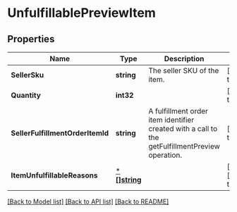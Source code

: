 # UnfulfillablePreviewItem

## Properties
Name | Type | Description | Notes
------------ | ------------- | ------------- | -------------
**SellerSku** | **string** | The seller SKU of the item. | [default to null]
**Quantity** | **int32** |  | [default to null]
**SellerFulfillmentOrderItemId** | **string** | A fulfillment order item identifier created with a call to the getFulfillmentPreview operation. | [default to null]
**ItemUnfulfillableReasons** | [***[]string**](array.md) |  | [optional] [default to null]

[[Back to Model list]](../README.md#documentation-for-models) [[Back to API list]](../README.md#documentation-for-api-endpoints) [[Back to README]](../README.md)

